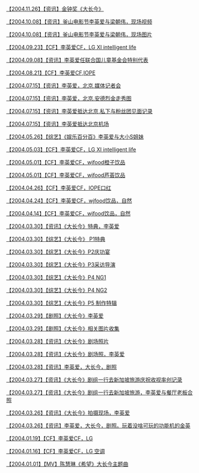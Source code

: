 <a href="https://www.bilibili.com/video/BV1uA411J7Yq/" rel="nofollow">【2004.11.26】【资讯】金钟奖《大长今》</a>

<a href="https://weibo.com/6493535909/Hic7Xjusd" rel="nofollow">【2004.10.08】【资讯】釜山电影节李英爱与梁朝伟，现场视频</a>

<a href="https://weibo.com/6493535909/HiciWoZZ7" rel="nofollow">【2004.10.08】【资讯】釜山电影节李英爱与梁朝伟，现场图片</a>

<a href="https://weibo.com/6493535909/I3xnxanL9" rel="nofollow">【2004.09.23】【CF】李英爱CF，LG XI intelligent life</a>

<a href="https://weibo.com/ttarticle/p/show?id=2309404374787953708289" rel="nofollow">【2004.09.08】【资讯】李英爱任联合国儿童基金会特别代表</a>

<a href="https://weibo.com/6493535909/I3p0Pevt7" rel="nofollow">【2004.08.21】【CF】李英爱CF,IOPE</a>

<a href="https://weibo.com/6493535909/JzelerUbF" rel="nofollow">【2004.07.15】【资讯】李英爱，北京,媒体记者会</a>

<a href="https://weibo.com/6493535909/Jzel7AK2L" rel="nofollow">【2004.07.15】【资讯】李英爱，北京.安德烈金走秀图</a>

<a href="https://weibo.com/6493535909/HoqOz7CSX" rel="nofollow">【2004.07.15】【资讯】李英爱抵达北京,私下与粉丝团见面记录</a>

<a href="https://weibo.com/6493535909/ItgJrakEv" rel="nofollow">【2004.07.15】【资讯】李英爱抵达北京机场</a>

<a href="https://www.bilibili.com/video/BV1ie411s7Gn" rel="nofollow">【2004.05.26】【综艺】《娱乐百分百》李英爱与大小S姐妹</a>

<a href="https://weibo.com/6493535909/I3oSHsMkD" rel="nofollow">【2004.05.03】【CF】李英爱CF，LG XI intelligent life</a>

<a href="https://weibo.com/6493535909/I3f5seEuU" rel="nofollow">【2004.05.01】【CF】李英爱CF，wjfood橙子饮品</a>

<a href="https://weibo.com/6493535909/I3f1zF1vX" rel="nofollow">【2004.05.01】【CF】李英爱CF，wjfood芦荟饮品</a>

<a href="https://weibo.com/6493535909/I2MBfgUSn" rel="nofollow">【2004.04.26】【CF】李英爱CF，IOPE口红</a>

<a href="https://weibo.com/6493535909/I2H7T4cUP" rel="nofollow">【2004.04.24】【CF】李英爱CF，wjfood饮品，自然</a>

<a href="https://weibo.com/6493535909/I2lT44oV7" rel="nofollow">【2004.04.14】【CF】李英爱CF，wjfood饮品，自然</a>

<a href="https://weibo.com/6493535909/JhzNnCKkA" rel="nofollow">【2004.03.30】【资讯】《大长今》特典，李英爱</a>

<a href="https://weibo.com/6493535909/HikkjlKPK" rel="nofollow">【2004.03.30】【综艺】《大长今》 P1特典</a>

<a href="https://weibo.com/6493535909/HilF07WiH" rel="nofollow">【2004.03.30】【综艺】《大长今》P2庆功宴</a>

<a href="https://weibo.com/6493535909/Hit4tjP9q" rel="nofollow">【2004.03.30】【综艺】《大长今》P3采访导演</a>

<a href="https://weibo.com/6493535909/HiuHU18ny" rel="nofollow">【2004.03.30】【综艺】《大长今》P4 NG1</a>

<a href="https://weibo.com/6493535909/HiuK3ju7k" rel="nofollow">【2004.03.30】【综艺】《大长今》P4 NG2</a>

<a href="https://weibo.com/6493535909/HiDJZnwmL" rel="nofollow">【2004.03.30】【综艺】《大长今》P5 制作特辑</a>

<a href="https://weibo.com/6493535909/J6DpdDDP0" rel="nofollow">【2004.03.29】【剧照】《大长今》李英爱</a>

<a href="https://weibo.com/6493535909/ItTKAdNVs" rel="nofollow">【2004.03.29】【剧照】《大长今》相关图片收集</a>

<a href="https://weibo.com/6493535909/IukRGd1OJ" rel="nofollow">【2004.03.28】【资讯】《大长今》剧场照片</a>

<a href="https://weibo.com/6493535909/Jhh4riIBX" rel="nofollow">【2004.03.28】【资讯】《大长今》剧场照，李英爱</a>

<a href="https://weibo.com/6493535909/Jr0JSspwO" rel="nofollow">【2004.03.28】【资讯】李英爱，大长今，剧照</a>

<a href="https://weibo.com/6493535909/J34Hln8bO" rel="nofollow">【2004.03.27】【资讯】《大长今》剧组一行去新加坡旅游庆祝收视率创记录</a>

<a href="https://weibo.com/6493535909/J2Z4cvTJr" rel="nofollow">【2004.03.27】【资讯】《大长今》剧组一行去新加坡旅游，李英爱与餐厅老板合照</a>

<a href="https://weibo.com/6493535909/JjRyoEJ1E" rel="nofollow">【2004.03.26】【资讯】《大长今》拍摄现场，李英爱</a>

<a href="https://weibo.com/6493535909/JriS9fvVB" rel="nofollow">【2004.03.26】【资讯】李英爱，大长今，剧照。玩着没啥可玩的功能机的金英</a>

<a href="https://weibo.com/ttarticle/p/show?id=2309404398782795087875" rel="nofollow">【2004.01.19】【CF】李英爱CF，LG</a>

<a href="https://weibo.com/ttarticle/p/show?id=2309404398052973609177" rel="nofollow">【2004.01.16】【CF】李英爱CF，LG 空调</a>

<a href="https://weibo.com/6493535909/JbEeaCZCe" rel="nofollow">【2004.01.01】【MV】陈慧琳《希望》大长今主题曲</a>
